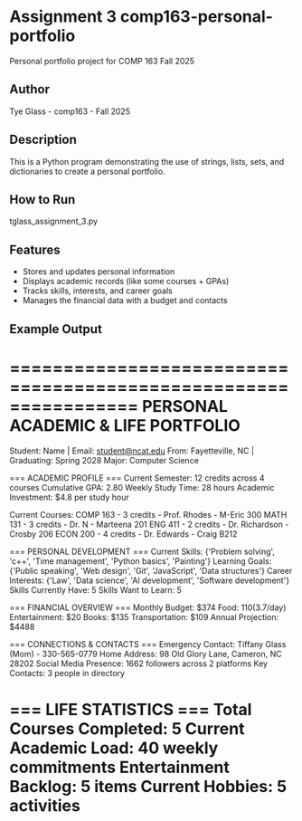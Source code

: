 # Assignment 3 comp163-personal-portfolio
Personal portfolio project for COMP 163 Fall 2025

## Author
Tye Glass - comp163 - Fall 2025

## Description
This is a Python program demonstrating the use of strings, lists, sets, and dictionaries
to create a personal portfolio.

## How to Run
tglass_assignment_3.py

## Features
- Stores and updates personal information
- Displays academic records (like some courses + GPAs)
- Tracks skills, interests, and career goals
- Manages the financial data with a budget and contacts

## Example Output
================================================================
              PERSONAL ACADEMIC & LIFE PORTFOLIO
================================================================
Student: Name | Email: student@ncat.edu
From: Fayetteville, NC | Graduating: Spring 2028
Major: Computer Science

=== ACADEMIC PROFILE ===
Current Semester: 12 credits across 4 courses
Cumulative GPA: 2.80
Weekly Study Time: 28 hours
Academic Investment: $4.8 per study hour

Current Courses:
COMP 163 - 3 credits - Prof. Rhodes - M-Eric 300
MATH 131 - 3 credits - Dr. N - Marteena 201
ENG 411 - 2 credits - Dr. Richardson - Crosby 206
ECON 200 - 4 credits - Dr. Edwards - Craig B212

=== PERSONAL DEVELOPMENT ===
Current Skills: {'Problem solving', 'c++', 'Time management', 'Python basics', 'Painting'}
Learning Goals: {'Public speaking', 'Web design', 'Git', 'JavaScript', 'Data structures'}
Career Interests: {'Law', 'Data science', 'AI development', 'Software development'}
Skills Currently Have: 5
Skills Want to Learn: 5

=== FINANCIAL OVERVIEW ===
Monthly Budget: $374
Food: $110 ($3.7/day)
Entertainment: $20
Books: $135
Transportation: $109
Annual Projection: $4488

=== CONNECTIONS & CONTACTS ===
Emergency Contact: Tiffany Glass (Mom) - 330-565-0779
Home Address: 98 Old Glory Lane, Cameron, NC 28202
Social Media Presence: 1662 followers across 2 platforms
Key Contacts: 3 people in directory

=== LIFE STATISTICS ===
Total Courses Completed: 5
Current Academic Load: 40 weekly commitments
Entertainment Backlog: 5 items
Current Hobbies: 5 activities
================================================================
